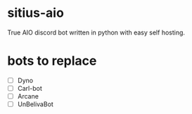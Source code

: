 # sitius-aio
True AIO discord bot written in python with easy self hosting.

# bots to replace

- [ ] Dyno
- [ ] Carl-bot
- [ ] Arcane
- [ ] UnBelivaBot
